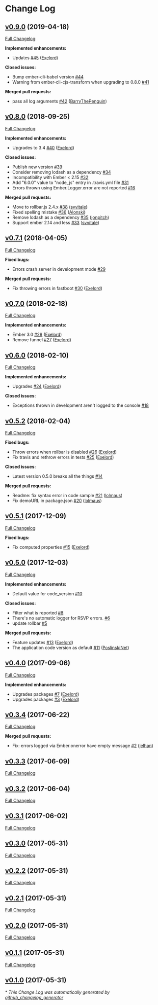 # Change Log

## [v0.9.0](https://github.com/Exelord/ember-rollbar-client/tree/v0.9.0) (2019-04-18)
[Full Changelog](https://github.com/Exelord/ember-rollbar-client/compare/v0.8.0...v0.9.0)

**Implemented enhancements:**

- Updates [\#45](https://github.com/Exelord/ember-rollbar-client/pull/45) ([Exelord](https://github.com/Exelord))

**Closed issues:**

- Bump ember-cli-babel version [\#44](https://github.com/Exelord/ember-rollbar-client/issues/44)
- Warning from ember-cli-cjs-transform when upgrading to 0.8.0 [\#41](https://github.com/Exelord/ember-rollbar-client/issues/41)

**Merged pull requests:**

- pass all log arguments [\#42](https://github.com/Exelord/ember-rollbar-client/pull/42) ([BarryThePenguin](https://github.com/BarryThePenguin))

## [v0.8.0](https://github.com/Exelord/ember-rollbar-client/tree/v0.8.0) (2018-09-25)
[Full Changelog](https://github.com/Exelord/ember-rollbar-client/compare/v0.7.1...v0.8.0)

**Implemented enhancements:**

- Upgrades to 3.4 [\#40](https://github.com/Exelord/ember-rollbar-client/pull/40) ([Exelord](https://github.com/Exelord))

**Closed issues:**

- Publish new version [\#39](https://github.com/Exelord/ember-rollbar-client/issues/39)
- Consider removing lodash as a dependency [\#34](https://github.com/Exelord/ember-rollbar-client/issues/34)
- Incompatibility with Ember \< 2.15 [\#32](https://github.com/Exelord/ember-rollbar-client/issues/32)
- Add "6.0.0" value to "node\_js" entry in .travis.yml file [\#31](https://github.com/Exelord/ember-rollbar-client/issues/31)
- Errors thrown using Ember.Logger.error are not reported [\#16](https://github.com/Exelord/ember-rollbar-client/issues/16)

**Merged pull requests:**

- Move to rollbar.js 2.4.x [\#38](https://github.com/Exelord/ember-rollbar-client/pull/38) ([svvitale](https://github.com/svvitale))
- Fixed spelling mistake [\#36](https://github.com/Exelord/ember-rollbar-client/pull/36) ([Alonski](https://github.com/Alonski))
- Remove lodash as a dependency [\#35](https://github.com/Exelord/ember-rollbar-client/pull/35) ([jonpitch](https://github.com/jonpitch))
- Support ember 2.14 and less [\#33](https://github.com/Exelord/ember-rollbar-client/pull/33) ([svvitale](https://github.com/svvitale))

## [v0.7.1](https://github.com/Exelord/ember-rollbar-client/tree/v0.7.1) (2018-04-05)
[Full Changelog](https://github.com/Exelord/ember-rollbar-client/compare/v0.7.0...v0.7.1)

**Fixed bugs:**

- Errors crash server in development mode [\#29](https://github.com/Exelord/ember-rollbar-client/issues/29)

**Merged pull requests:**

- Fix throwing errors in fastboot [\#30](https://github.com/Exelord/ember-rollbar-client/pull/30) ([Exelord](https://github.com/Exelord))

## [v0.7.0](https://github.com/Exelord/ember-rollbar-client/tree/v0.7.0) (2018-02-18)
[Full Changelog](https://github.com/Exelord/ember-rollbar-client/compare/v0.6.0...v0.7.0)

**Implemented enhancements:**

- Ember 3.0 [\#28](https://github.com/Exelord/ember-rollbar-client/pull/28) ([Exelord](https://github.com/Exelord))
- Remove funnel [\#27](https://github.com/Exelord/ember-rollbar-client/pull/27) ([Exelord](https://github.com/Exelord))

## [v0.6.0](https://github.com/Exelord/ember-rollbar-client/tree/v0.6.0) (2018-02-10)
[Full Changelog](https://github.com/Exelord/ember-rollbar-client/compare/v0.5.2...v0.6.0)

**Implemented enhancements:**

- Upgrades [\#24](https://github.com/Exelord/ember-rollbar-client/pull/24) ([Exelord](https://github.com/Exelord))

**Closed issues:**

- Exceptions thrown in development aren't logged to the console [\#18](https://github.com/Exelord/ember-rollbar-client/issues/18)

## [v0.5.2](https://github.com/Exelord/ember-rollbar-client/tree/v0.5.2) (2018-02-04)
[Full Changelog](https://github.com/Exelord/ember-rollbar-client/compare/v0.5.1...v0.5.2)

**Fixed bugs:**

- Throw errors when rollbar is disabled [\#26](https://github.com/Exelord/ember-rollbar-client/pull/26) ([Exelord](https://github.com/Exelord))
- Fix travis and rethrow errors in tests [\#25](https://github.com/Exelord/ember-rollbar-client/pull/25) ([Exelord](https://github.com/Exelord))

**Closed issues:**

- Latest version 0.5.0 breaks all the things [\#14](https://github.com/Exelord/ember-rollbar-client/issues/14)

**Merged pull requests:**

- Readme: fix syntax error in code sample [\#21](https://github.com/Exelord/ember-rollbar-client/pull/21) ([lolmaus](https://github.com/lolmaus))
- Fix demoURL in package.json [\#20](https://github.com/Exelord/ember-rollbar-client/pull/20) ([lolmaus](https://github.com/lolmaus))

## [v0.5.1](https://github.com/Exelord/ember-rollbar-client/tree/v0.5.1) (2017-12-09)
[Full Changelog](https://github.com/Exelord/ember-rollbar-client/compare/v0.5.0...v0.5.1)

**Fixed bugs:**

- Fix computed properties [\#15](https://github.com/Exelord/ember-rollbar-client/pull/15) ([Exelord](https://github.com/Exelord))

## [v0.5.0](https://github.com/Exelord/ember-rollbar-client/tree/v0.5.0) (2017-12-03)
[Full Changelog](https://github.com/Exelord/ember-rollbar-client/compare/v0.4.0...v0.5.0)

**Implemented enhancements:**

- Default value for code\_version [\#10](https://github.com/Exelord/ember-rollbar-client/issues/10)

**Closed issues:**

- Filter what is reported [\#8](https://github.com/Exelord/ember-rollbar-client/issues/8)
- There's no automatic logger for RSVP errors. [\#6](https://github.com/Exelord/ember-rollbar-client/issues/6)
- update rollbar [\#5](https://github.com/Exelord/ember-rollbar-client/issues/5)

**Merged pull requests:**

- Feature updates [\#13](https://github.com/Exelord/ember-rollbar-client/pull/13) ([Exelord](https://github.com/Exelord))
- The application code version as default [\#11](https://github.com/Exelord/ember-rollbar-client/pull/11) ([PoslinskiNet](https://github.com/PoslinskiNet))

## [v0.4.0](https://github.com/Exelord/ember-rollbar-client/tree/v0.4.0) (2017-09-06)
[Full Changelog](https://github.com/Exelord/ember-rollbar-client/compare/v0.3.4...v0.4.0)

**Implemented enhancements:**

- Upgrades packages [\#7](https://github.com/Exelord/ember-rollbar-client/pull/7) ([Exelord](https://github.com/Exelord))
- Upgrades packages [\#3](https://github.com/Exelord/ember-rollbar-client/pull/3) ([Exelord](https://github.com/Exelord))

## [v0.3.4](https://github.com/Exelord/ember-rollbar-client/tree/v0.3.4) (2017-06-22)
[Full Changelog](https://github.com/Exelord/ember-rollbar-client/compare/v0.3.3...v0.3.4)

**Merged pull requests:**

- Fix: errors logged via Ember.onerror have empty message [\#2](https://github.com/Exelord/ember-rollbar-client/pull/2) ([jelhan](https://github.com/jelhan))

## [v0.3.3](https://github.com/Exelord/ember-rollbar-client/tree/v0.3.3) (2017-06-09)
[Full Changelog](https://github.com/Exelord/ember-rollbar-client/compare/v0.3.2...v0.3.3)

## [v0.3.2](https://github.com/Exelord/ember-rollbar-client/tree/v0.3.2) (2017-06-04)
[Full Changelog](https://github.com/Exelord/ember-rollbar-client/compare/v0.3.1...v0.3.2)

## [v0.3.1](https://github.com/Exelord/ember-rollbar-client/tree/v0.3.1) (2017-06-02)
[Full Changelog](https://github.com/Exelord/ember-rollbar-client/compare/v0.3.0...v0.3.1)

## [v0.3.0](https://github.com/Exelord/ember-rollbar-client/tree/v0.3.0) (2017-05-31)
[Full Changelog](https://github.com/Exelord/ember-rollbar-client/compare/v0.2.2...v0.3.0)

## [v0.2.2](https://github.com/Exelord/ember-rollbar-client/tree/v0.2.2) (2017-05-31)
[Full Changelog](https://github.com/Exelord/ember-rollbar-client/compare/v0.2.1...v0.2.2)

## [v0.2.1](https://github.com/Exelord/ember-rollbar-client/tree/v0.2.1) (2017-05-31)
[Full Changelog](https://github.com/Exelord/ember-rollbar-client/compare/v0.2.0...v0.2.1)

## [v0.2.0](https://github.com/Exelord/ember-rollbar-client/tree/v0.2.0) (2017-05-31)
[Full Changelog](https://github.com/Exelord/ember-rollbar-client/compare/v0.1.1...v0.2.0)

## [v0.1.1](https://github.com/Exelord/ember-rollbar-client/tree/v0.1.1) (2017-05-31)
[Full Changelog](https://github.com/Exelord/ember-rollbar-client/compare/v0.1.0...v0.1.1)

## [v0.1.0](https://github.com/Exelord/ember-rollbar-client/tree/v0.1.0) (2017-05-31)


\* *This Change Log was automatically generated by [github_changelog_generator](https://github.com/skywinder/Github-Changelog-Generator)*